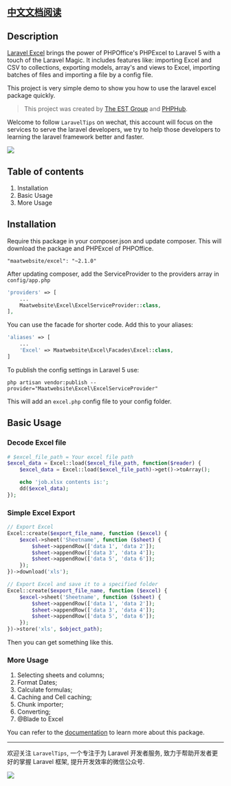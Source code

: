 ## [中文文档阅读](#)

## Description

[Laravel Excel](https://github.com/Maatwebsite/Laravel-Excel) brings the power of PHPOffice's PHPExcel to Laravel 5 with a touch of the Laravel Magic. It includes features like: importing Excel and CSV to collections, exporting models, array's and views to Excel, importing batches of files and importing a file by a config file.

This project is very simple demo to show you how to use the laravel excel package quickly.

> This project was created by [The EST Group](http://est-group.org/) and [PHPHub](https://phphub.org/).

Welcome to follow `LaravelTips` on wechat, this account will focus on the services to serve the laravel developers, we try to help those developers to learning the laravel framework better and faster.

![](http://ww4.sinaimg.cn/large/76dc7f1bjw1f23moqj4qzj20by0bywfa.jpg)

## Table of contents

1. Installation
2. Basic Usage
3. More Usage

## Installation

Require this package in your composer.json and update composer. This will download the package and PHPExcel of PHPOffice.

```shell
"maatwebsite/excel": "~2.1.0"
```

After updating composer, add the ServiceProvider to the providers array in `config/app.php`

```php
'providers' => [
    ...
    Maatwebsite\Excel\ExcelServiceProvider::class,
],
```

You can use the facade for shorter code. Add this to your aliases:

```php
'aliases' => [
    ...
    'Excel' => Maatwebsite\Excel\Facades\Excel::class,
]
```

To publish the config settings in Laravel 5 use:

```shell
php artisan vendor:publish --provider="Maatwebsite\Excel\ExcelServiceProvider"
```

This will add an `excel.php` config file to your config folder.

## Basic Usage

### Decode Excel file

```php
# $excel_file_path = Your excel file path
$excel_data = Excel::load($excel_file_path, function($reader) {
    $excel_data = Excel::load($excel_file_path)->get()->toArray();

    echo 'job.xlsx contents is:';
    dd($excel_data);
});
```

### Simple Excel Export

```php
// Export Excel
Excel::create($export_file_name, function ($excel) {
    $excel->sheet('Sheetname', function ($sheet) {
        $sheet->appendRow(['data 1', 'data 2']);
        $sheet->appendRow(['data 3', 'data 4']);
        $sheet->appendRow(['data 5', 'data 6']);
    });
})->download('xls');

// Export Excel and save it to a specified folder
Excel::create($export_file_name, function ($excel) {
    $excel->sheet('Sheetname', function ($sheet) {
        $sheet->appendRow(['data 1', 'data 2']);
        $sheet->appendRow(['data 3', 'data 4']);
        $sheet->appendRow(['data 5', 'data 6']);
    });
})->store('xls', $object_path);
```

Then you can get something like this.

### More Usage

1. Selecting sheets and columns;
2. Format Dates;
3. Calculate formulas;
4. Caching and Cell caching;
5. Chunk importer;
6. Converting;
7. @Blade to Excel

You can refer to the [documentation](http://www.maatwebsite.nl/laravel-excel/docs/getting-started) to learn more about this package.

---

欢迎关注 `LaravelTips`, 一个专注于为 Laravel 开发者服务, 致力于帮助开发者更好的掌握 Laravel 框架, 提升开发效率的微信公众号.

![](http://ww4.sinaimg.cn/large/76dc7f1bjw1f23moqj4qzj20by0bywfa.jpg)


